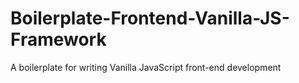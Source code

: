 # Boilerplate-Frontend-Vanilla-JS-Framework
A boilerplate for writing Vanilla JavaScript front-end development
